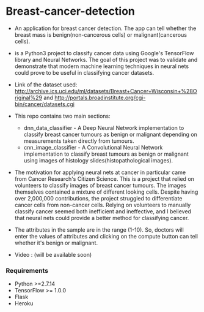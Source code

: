 # Breast-cancer-detection

* An application for breast cancer detection. The app can tell whether the breast mass is benign(non-cancerous cells) or malignant(cancerous cells).
* is a Python3 project to classify cancer data using Google's TensorFlow library and Neural Networks. The goal of this project was to validate and demonstrate that modern machine learning techniques in neural nets could prove to be useful in classifying cancer datasets.
* Link of the dataset used: http://archive.ics.uci.edu/ml/datasets/Breast+Cancer+Wisconsin+%28Original%29 and http://portals.broadinstitute.org/cgi-bin/cancer/datasets.cgi
* This repo contains two main sections:

  -  dnn_data_classifier - A Deep Neural Network implementation to classify breast cancer tumours as benign or malignant depending on measurements taken directly from tumours.
  -  cnn_image_classifier - A Convolutional Neural Network implementation to classify breast tumours as benign or malignant using images of histology slides(histopathological images).
* The motivation for applying neural nets at cancer in particular came from Cancer Research's Citizen Science. This is a project that relied on volunteers to classify images of breast cancer tumours. The images themselves contained a mixture of different looking cells. Despite having over 2,000,000 contributions, the project struggled to differentiate cancer cells from non-cancer cells. Relying on volunteers to manually classify cancer seemed both inefficient and ineffective, and I believed that neural nets could provide a better method for classifying cancer.

* The attributes in the sample are in the range (1-10). So, doctors will enter the values of attributes and clicking on the compute button can tell whether it's benign or malignant.
* Video : (will be available soon)  

### Requirements ###

* Python >=2.7.14
* TensorFlow >= 1.0.0
* Flask
* Heroku
